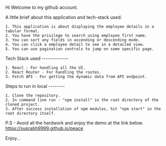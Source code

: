 Hi Welcome to my github account.

A little brief about this application and tech-stack used.
    
    1. This application is about displaying the employee details in a tabular format.
    2. You have the privilege to search using employee first name.
    3. You can sort any fields in ascending or descending mode.
    4. You can click a employee detail to see in a detailed view.
    5. You can use pagination controls to jump on some specific page.


Tech Stack used -------------

    1. React - For handling all the UI.
    2. React Router - For handling the routes.
    3. Fetch API - For getting the dynamic data from API endpoint.

Steps to run in local --------

    1. Clone the repository.
    2. In command line run - "npm install" in the root directory of the cloned project.
    3. After success installation of npm modules, hit "npm start" in the root directory itself.


P.S - Avoid all the hardwork and enjoy the demo at the link below.
     https://suprabh9999.github.io/peace


Enjoy... 
